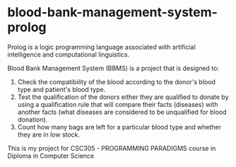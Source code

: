 # blood-bank-management-system-prolog
Prolog is a logic programming language associated with artificial intelligence and computational linguistics.

Blood Bank Management System (BBMS) is a project that is designed to:
1. Check the compatibility of the blood according to the donor's blood type and patient's blood type.
2. Test the qualification of the donors either they are qualified to donate by using a qualification rule that will compare their facts (diseases) with another facts (what diseases are considered to be unqualified for blood donation).
3. Count how many bags are left for a particular blood type and whether they are in low stock.

This is my project for CSC305 - PROGRAMMING PARADIGMS course in Diploma in Computer Science
